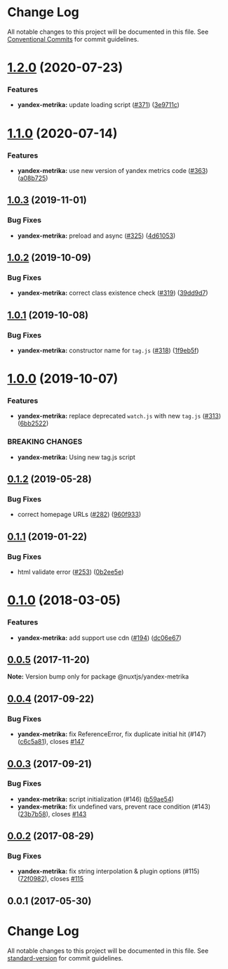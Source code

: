 # Change Log

All notable changes to this project will be documented in this file.
See [Conventional Commits](https://conventionalcommits.org) for commit guidelines.

# [1.2.0](https://github.com/nuxt/modules/compare/@nuxtjs/yandex-metrika@1.1.0...@nuxtjs/yandex-metrika@1.2.0) (2020-07-23)


### Features

* **yandex-metrika:** update loading script ([#371](https://github.com/nuxt/modules/issues/371)) ([3e9711c](https://github.com/nuxt/modules/commit/3e9711c61cf1be2a4c6c75c35c3838c721764626))





# [1.1.0](https://github.com/nuxt/modules/compare/@nuxtjs/yandex-metrika@1.0.3...@nuxtjs/yandex-metrika@1.1.0) (2020-07-14)


### Features

* **yandex-metrika:** use new version of yandex metrics code ([#363](https://github.com/nuxt/modules/issues/363)) ([a08b725](https://github.com/nuxt/modules/commit/a08b72518ca79c1ee346d902ad204437e3f03534))





## [1.0.3](https://github.com/nuxt/modules/compare/@nuxtjs/yandex-metrika@1.0.2...@nuxtjs/yandex-metrika@1.0.3) (2019-11-01)


### Bug Fixes

* **yandex-metrika:** preload and async ([#325](https://github.com/nuxt/modules/issues/325)) ([4d61053](https://github.com/nuxt/modules/commit/4d61053))





## [1.0.2](https://github.com/nuxt/modules/compare/@nuxtjs/yandex-metrika@1.0.1...@nuxtjs/yandex-metrika@1.0.2) (2019-10-09)


### Bug Fixes

* **yandex-metrika:** correct class existence check ([#319](https://github.com/nuxt/modules/issues/319)) ([39dd9d7](https://github.com/nuxt/modules/commit/39dd9d7))





## [1.0.1](https://github.com/nuxt/modules/compare/@nuxtjs/yandex-metrika@1.0.0...@nuxtjs/yandex-metrika@1.0.1) (2019-10-08)


### Bug Fixes

* **yandex-metrika:** constructor name for `tag.js` ([#318](https://github.com/nuxt/modules/issues/318)) ([1f9eb5f](https://github.com/nuxt/modules/commit/1f9eb5f))





# [1.0.0](https://github.com/nuxt/modules/compare/@nuxtjs/yandex-metrika@0.1.2...@nuxtjs/yandex-metrika@1.0.0) (2019-10-07)


### Features

* **yandex-metrika:** replace deprecated `watch.js` with new `tag.js` ([#313](https://github.com/nuxt/modules/issues/313)) ([6bb2522](https://github.com/nuxt/modules/commit/6bb2522))


### BREAKING CHANGES

* **yandex-metrika:** Using new tag.js script





## [0.1.2](https://github.com/nuxt/modules/compare/@nuxtjs/yandex-metrika@0.1.1...@nuxtjs/yandex-metrika@0.1.2) (2019-05-28)


### Bug Fixes

* correct homepage URLs ([#282](https://github.com/nuxt/modules/issues/282)) ([960f933](https://github.com/nuxt/modules/commit/960f933))





## [0.1.1](https://github.com/nuxt/modules/compare/@nuxtjs/yandex-metrika@0.1.0...@nuxtjs/yandex-metrika@0.1.1) (2019-01-22)


### Bug Fixes

* html validate error ([#253](https://github.com/nuxt/modules/issues/253)) ([0b2ee5e](https://github.com/nuxt/modules/commit/0b2ee5e))





<a name="0.1.0"></a>
# [0.1.0](https://github.com/nuxt/modules/compare/@nuxtjs/yandex-metrika@0.0.5...@nuxtjs/yandex-metrika@0.1.0) (2018-03-05)


### Features

* **yandex-metrika:** add support use cdn ([#194](https://github.com/nuxt/modules/issues/194)) ([dc06e67](https://github.com/nuxt/modules/commit/dc06e67))




<a name="0.0.5"></a>
## [0.0.5](https://github.com/nuxt/modules/compare/@nuxtjs/yandex-metrika@0.0.4...@nuxtjs/yandex-metrika@0.0.5) (2017-11-20)




**Note:** Version bump only for package @nuxtjs/yandex-metrika

<a name="0.0.4"></a>
## [0.0.4](https://github.com/nuxt/modules/compare/@nuxtjs/yandex-metrika@0.0.3...@nuxtjs/yandex-metrika@0.0.4) (2017-09-22)


### Bug Fixes

* **yandex-metrika:** fix ReferenceError, fix duplicate initial hit (#147) ([c6c5a81](https://github.com/nuxt/modules/commit/c6c5a81)), closes [#147](https://github.com/nuxt/modules/issues/147)




<a name="0.0.3"></a>
## [0.0.3](https://github.com/nuxt/modules/compare/@nuxtjs/yandex-metrika@0.0.2...@nuxtjs/yandex-metrika@0.0.3) (2017-09-21)


### Bug Fixes

* **yandex-metrika:**  script initialization (#146) ([b59ae54](https://github.com/nuxt/modules/commit/b59ae54))
* **yandex-metrika:** fix undefined vars, prevent race condition (#143) ([23b7b58](https://github.com/nuxt/modules/commit/23b7b58)), closes [#143](https://github.com/nuxt/modules/issues/143)




<a name="0.0.2"></a>
## [0.0.2](https://github.com/nuxt/modules/compare/@nuxtjs/yandex-metrika@0.0.1...@nuxtjs/yandex-metrika@0.0.2) (2017-08-29)


### Bug Fixes

* **yandex-metrika:** fix string interpolation & plugin options (#115) ([72f0982](https://github.com/nuxt/modules/commit/72f0982)), closes [#115](https://github.com/nuxt/modules/issues/115)




<a name="0.0.1"></a>
## 0.0.1 (2017-05-30)




# Change Log

All notable changes to this project will be documented in this file.
See [standard-version](https://github.com/conventional-changelog/standard-version) for commit guidelines.
